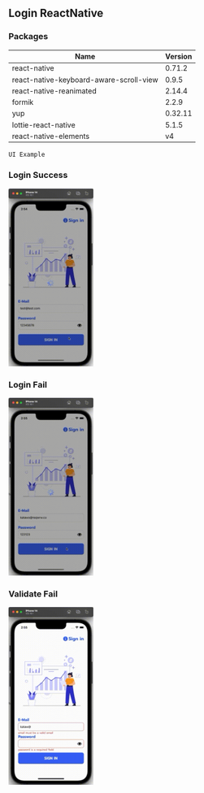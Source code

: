 ## Login ReactNative

### Packages

| Name | Version|
| ------ |------|
| react-native | 0.71.2 |
| react-native-keyboard-aware-scroll-view | 0.9.5 |
| react-native-reanimated | 2.14.4 |
| formik | 2.2.9 |
| yup | 0.32.11 |
| lottie-react-native | 5.1.5 |
| react-native-elements | v4|


`UI Example`

### Login Success
<img src="/resource/25660209145434651.gif" style="height: 350px;"> 

### Login Fail
<img src="/resource/25660209145554128.gif" style="height: 350px;"> 

### Validate Fail
<img src="/resource/25660209145504270.gif" style="height: 350px;">

<br/>
